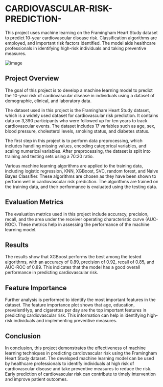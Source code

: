 # CARDIOVASCULAR-RISK-PREDICTION-
This project uses machine learning on the Framingham Heart Study dataset to predict 10-year cardiovascular disease risk. Classification algorithms are employed, and important risk factors identified. The model aids healthcare professionals in identifying high-risk individuals and taking preventive measures.

![image](https://github.com/Shraddha6999/CARDIOVASCULAR-RISK-PREDICTION-/assets/123643720/5bd9794d-bd17-44de-bc1a-3b44798ecd32)

## Project Overview

The goal of this project is to develop a machine learning model to predict the 10-year risk of cardiovascular disease in individuals using a dataset of demographic, clinical, and laboratory data.

The dataset used in this project is the Framingham Heart Study dataset, which is a widely used dataset for cardiovascular risk prediction. It contains data on 3,390 participants who were followed up for ten years to track cardiovascular events. The dataset includes 17 variables such as age, sex, blood pressure, cholesterol levels, smoking status, and diabetes status.

The first step in this project is to perform data preprocessing, which includes handling missing values, encoding categorical variables, and scaling numerical variables. After preprocessing, the dataset is split into training and testing sets using a 70:20 ratio.

Various machine learning algorithms are applied to the training data, including logistic regression, KNN, XGBoost, SVC, random forest, and Naive Bayes Classifier. These algorithms are chosen as they have been shown to perform well in cardiovascular risk prediction. The algorithms are trained on the training data, and their performance is evaluated using the testing data.

## Evaluation Metrics

The evaluation metrics used in this project include accuracy, precision, recall, and the area under the receiver operating characteristic curve (AUC-ROC). These metrics help in assessing the performance of the machine learning model.

## Results

The results show that XGBoost performs the best among the tested algorithms, with an accuracy of 0.89, precision of 0.92, recall of 0.85, and AUC-ROC of 0.89. This indicates that the model has a good overall performance in predicting cardiovascular risk.

## Feature Importance

Further analysis is performed to identify the most important features in the dataset. The feature importance plot shows that age, education, prevalentHyp, and cigarettes per day are the top important features in predicting cardiovascular risk. This information can help in identifying high-risk individuals and implementing preventive measures.

## Conclusion

In conclusion, this project demonstrates the effectiveness of machine learning techniques in predicting cardiovascular risk using the Framingham Heart Study dataset. The developed machine learning model can be used by healthcare professionals to identify individuals at high risk of cardiovascular disease and take preventive measures to reduce the risk. Early prediction of cardiovascular risk can contribute to timely intervention and improve patient outcomes.
